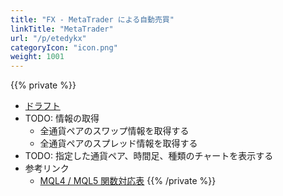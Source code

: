 ```yaml
---
title: "FX - MetaTrader による自動売買"
linkTitle: "MetaTrader"
url: "/p/etedykx"
categoryIcon: "icon.png"
weight: 1001
---
```


{{% private %}}
- [ドラフト](/p/6ptt3f8)
- TODO: 情報の取得
    - 全通貨ペアのスワップ情報を取得する
    - 全通貨ペアのスプレッド情報を取得する
- TODO: 指定した通貨ペア、時間足、種類のチャートを表示する
- 参考リンク
    - [MQL4 / MQL5 関数対応表](https://www.mql5.com/ja/articles/81)
{{% /private %}}

